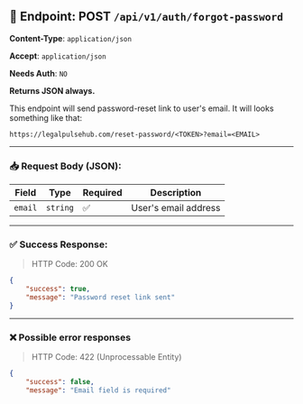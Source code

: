 ## 📡 Endpoint: POST `/api/v1/auth/forgot-password`

**Content-Type**: `application/json`

**Accept**: `application/json`

**Needs Auth**: `NO`

**Returns JSON always.**

This endpoint will send password-reset link to user's email. It will looks something like that:

`https://legalpulsehub.com/reset-password/<TOKEN>?email=<EMAIL>`

-------

### 📥 Request Body (JSON):



| Field           | Type     | Required | Description             |
| --------------- | -------- | -------- | ----------------------- |
| `email`         | `string` | ✅        | User's email address |

------

### ✅ Success Response:

> HTTP Code: 200 OK

```json
{
    "success": true,
    "message": "Password reset link sent"
}
```

------

### ❌ Possible error responses

> HTTP Code: 422 (Unprocessable Entity)

```json
{
    "success": false,
    "message": "Email field is required"
```

